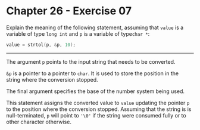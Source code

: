 # Chapter 26 - Exercise 07

Explain the meaning of the following statement, assuming that `value` is a
variable of type `long int` and `p` is a variable of type`char *`: 

```C
value = strtol(p, &p, 10);
```


---

The argument `p` points to the input string that needs to be converted.

`&p` is a pointer to a pointer to `char`.  It is used to store the position in
the string where the conversion stopped.

The final argument specifies the base of the number system being used.


This statement assigns the converted value to `value` updating the pointer `p`
to the position where the conversion stopped. Assuming that the string is is
null-terminated, `p` will point to `'\0'` if the string were consumed fully or
to other character otherwise.

